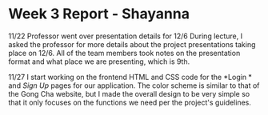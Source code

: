 # Week 3 Report - Shayanna

11/22
Professor went over presentation details for 12/6
During lecture, I asked the professor for more details about the project presentations taking place on 12/6. All of the team members took notes on the presentation format and what place we are presenting, which is 9th.

11/27 
I start working on the frontend HTML and CSS code for the *Login * and *Sign Up* pages for our application. The color scheme is similar to that of the Gong Cha website, but I made the overall design to be very simple so that it only focuses on the functions we need per the project's guidelines. 
